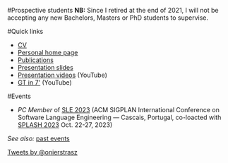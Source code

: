 #Prospective students
**NB:** Since I retired at the end of 2021, I will not be accepting any new Bachelors, Masters or PhD students to supervise.

#Quick links

- [CV](%assets_url%/download/oscar/oncv.pdf)
- [Personal home page](https://www.oscar.nierstrasz.org)
- [Publications](%assets_url%/scgbib/?query=Nierstrasz&filter=Year)
- [Presentation slides](%assets_url%/download/oscar/Slides)
- [Presentation videos](https://youtube.com/playlist?list=PL0ojCViKdEqunI_qgEyeYDphqgq9fP1IJ) (YouTube)
- [GT in 7'](https://youtube.com/playlist?list=PLfrs5bwLJOoAaHvQGSLeKpHWmFuZXPUTJ) (YouTube)

#Events

- *PC Member* of [SLE 2023](https://www.sleconf.org/2023/) (ACM SIGPLAN International Conference on Software Language Engineering &mdash; Cascais, Portugal, co-loacted with [SPLASH 2023](https://2023.splashcon.org) Oct. 22-27, 2023)

*See also:* [past events](%base_url%/staff/oscar/past)

<a class="twitter-timeline"  href="https://twitter.com/onierstrasz" data-widget-id="283887192156278784">Tweets by &#64;onierstrasz</a>
<script>!function(d,s,id){var js,fjs=d.getElementsByTagName(s)[0];if(!d.getElementById(id)){js=d.createElement(s);js.id=id;js.src="//platform.twitter.com/widgets.js";fjs.parentNode.insertBefore(js,fjs);}}(document,"script","twitter-wjs");</script>

